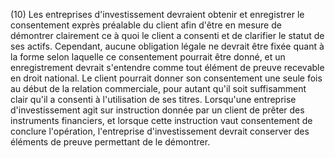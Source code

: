(10) Les entreprises d'investissement devraient obtenir et enregistrer le consentement exprès préalable du client afin d'être en mesure de démontrer clairement ce à quoi le client a consenti et de clarifier le statut de ses actifs. Cependant, aucune obligation légale ne devrait être fixée quant à la forme selon laquelle ce consentement pourrait être donné, et un enregistrement devrait s'entendre comme tout élément de preuve recevable en droit national. Le client pourrait donner son consentement une seule fois au début de la relation commerciale, pour autant qu'il soit suffisamment clair qu'il a consenti à l'utilisation de ses titres. Lorsqu'une entreprise d'investissement agit sur instruction donnée par un client de prêter des instruments financiers, et lorsque cette instruction vaut consentement de conclure l'opération, l'entreprise d'investissement devrait conserver des éléments de preuve permettant de le démontrer.